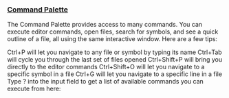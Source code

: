### [Command Palette](https://code.visualstudio.com/docs/getstarted/userinterface#_command-palette)

The Command Palette provides access to many commands. You can execute editor commands, open files, search for symbols, and see a quick outline of a file, all using the same interactive window. Here are a few tips:

Ctrl+P will let you navigate to any file or symbol by typing its name
Ctrl+Tab will cycle you through the last set of files opened
Ctrl+Shift+P will bring you directly to the editor commands
Ctrl+Shift+O will let you navigate to a specific symbol in a file
Ctrl+G will let you navigate to a specific line in a file
Type ? into the input field to get a list of available commands you can execute from here:
